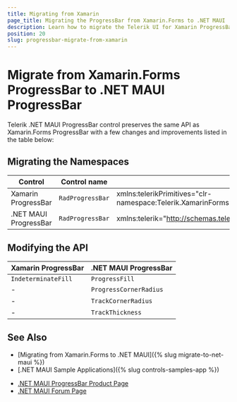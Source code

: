 ```yaml
---
title: Migrating from Xamarin
page_title: Migrating the ProgressBar from Xamarin.Forms to .NET MAUI
description: Learn how to migrate the Telerik UI for Xamarin ProgressBar to the Telerik UI for .NET MAUI framework by updating the namespaces and the incompatible NuGet packages.
position: 20
slug: progressbar-migrate-from-xamarin
---
```


# Migrate from Xamarin.Forms ProgressBar to .NET MAUI ProgressBar

Telerik .NET MAUI ProgressBar control preserves the same API as Xamarin.Forms ProgressBar with a few changes and improvements listed in the table below:

## Migrating the Namespaces

| Control | Control name | XAML Namespcace | C# Namespace|
| --------------- | --------------- | --------------- | --------------- |
| Xamarin ProgressBar | `RadProgressBar` | xmlns:telerikPrimitives="clr-namespace:Telerik.XamarinForms.Primitives;assembly=Telerik.XamarinForms.Primitives" | using Telerik.XamarinForms.Primitives; |
| .NET MAUI ProgressBar | `RadProgressBar` | xmlns:telerik="http://schemas.telerik.com/2022/xaml/maui"` | using Telerik.Maui.Controls; |

## Modifying the API

| Xamarin ProgressBar | .NET MAUI ProgressBar |
| ------------- | --------------- |
| `IndeterminateFill` | `ProgressFill` |
| - | `ProgressCornerRadius` |
| - | `TrackCornerRadius` |
| - | `TrackThickness` |

## See Also

* [Migrating from Xamarin.Forms to .NET MAUI]({% slug migrate-to-net-maui %})
* [.NET MAUI Sample Applications]({% slug controls-samples-app %})
- [.NET MAUI ProgressBar Product Page](https://www.telerik.com/maui-ui/progressbar)
- [.NET MAUI Forum Page](https://www.telerik.com/forums/maui?tagId=1853)
